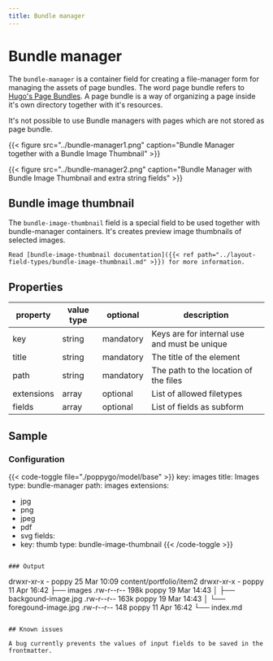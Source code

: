 ```yaml
---
title: Bundle manager
---
```


# Bundle manager

The `bundle-manager` is a container field for creating a file-manager form for
managing the assets of page bundles. The word page bundle refers to [Hugo's
Page Bundles](https://gohugo.io/content-management/page-bundles/). A page
bundle is a way of organizing a page inside it's own directory together with
it's resources.

It's not possible to use Bundle managers with pages which are not stored as
page bundle.


{{< figure src="../bundle-manager1.png" caption="Bundle Manager together with a Bundle Image Thumbnail" >}}

{{< figure src="../bundle-manager2.png" caption="Bundle Manager with Bundle Image Thumbnail and extra string fields" >}}

## Bundle image thumbnail

The `bundle-image-thumbnail` field is a special field to be used together with
bundle-manager containers. It's creates preview image thumbnails of selected
images.

```Read [bundle-image-thumbnail documentation]({{< ref path="../layout-field-types/bundle-image-thumbnail.md" >}}) for more information.```

## Properties

| property    | value type | optional  | description                                  |
|-------------|------------|-----------|----------------------------------------------|
| key         | string     | mandatory | Keys are for internal use and must be unique |
| title       | string     | mandatory | The title of the element                     |
| path        | string     | mandatory | The path to the location of the files        |
| extensions  | array      | optional  | List of allowed filetypes                    |
| fields      | array      | optional  | List of fields as subform                    |

## Sample

### Configuration

{{< code-toggle file="./poppygo/model/base" >}}
key: images
title: Images
type: bundle-manager
path: images
extensions:
  - jpg
  - png
  - jpeg
  - pdf
  - svg
fields:
  - key: thumb
    type: bundle-image-thumbnail
{{< /code-toggle >}}
```

### Output

```
drwxr-xr-x    - poppy 25 Mar 10:09 content/portfolio/item2
drwxr-xr-x    - poppy 11 Apr 16:42 ├── images
.rw-r--r-- 198k poppy 19 Mar 14:43 │  ├── backgound-image.jpg
.rw-r--r-- 163k poppy 19 Mar 14:43 │  └── foregound-image.jpg
.rw-r--r--  148 poppy 11 Apr 16:42 └── index.md
```

## Known issues

A bug currently prevents the values of input fields to be saved in the frontmatter.
